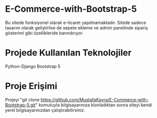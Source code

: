 # E-Commerce-with-Bootstrap-5
Bu sitede fonksiyonel olarak e-ticaret yapılmamaktadır. Sitede sadece tasarım olarak geliştirilse de sepete ekleme ve admin panelinde sipariş gösterimi gibi özellikleride barındırıyor.

# Projede Kullanılan Teknolojiler
Python-Django
Bootstrap 5

# Proje Erişimi
Projeyi "git clone https://github.com/MustafaKayra/E-Commerce-with-Bootstrap-5.git" komutuyla bilgisayarınıza klonladıktan sonra siteyi kendi yerel bilgisayarınızdan çalıştırabilirsiniz.
